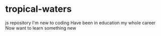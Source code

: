 # tropical-waters
js repository
I'm new to coding
Have been in education my whole career
Now want to learn something new
